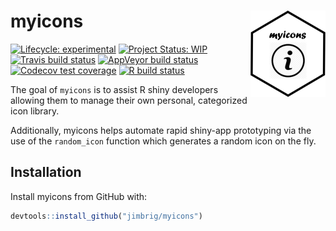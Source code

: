 
<!-- README.md is generated from README.Rmd. Please edit that file -->

# myicons <img src='man/figures/logo.png' align="right" height="138" />

<!-- badges: start -->

[![Lifecycle:
experimental](https://img.shields.io/badge/lifecycle-experimental-orange.svg)](https://www.tidyverse.org/lifecycle/#experimental)
[![Project Status:
WIP](https://www.repostatus.org/badges/latest/wip.svg)](http://www.repostatus.org/#wip)
[![Travis build
status](https://travis-ci.com/jimbrig/myicons.svg?branch=master)](https://travis-ci.com/jimbrig/myicons)
[![AppVeyor build
status](https://ci.appveyor.com/api/projects/status/github/jimbrig/myicons?branch=master&svg=true)](https://ci.appveyor.com/project/jimbrig/myicons)
[![Codecov test
coverage](https://codecov.io/gh/jimbrig/myicons/branch/master/graph/badge.svg)](https://codecov.io/gh/jimbrig/myicons?branch=master)
[![R build
status](https://github.com/jimbrig/myicons/workflows/R-CMD-check/badge.svg)](https://github.com/jimbrig/myicons/actions)
<!-- badges: end -->

The goal of `myicons` is to assist R shiny developers allowing them to
manage their own personal, categorized icon library.

Additionally, myicons helps automate rapid shiny-app prototyping via the
use of the `random_icon` function which generates a random icon on the
fly.

## Installation

Install myicons from GitHub with:

``` r
devtools::install_github("jimbrig/myicons")
```
